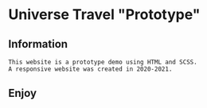 # Universe Travel "Prototype"

## Information

```
This website is a prototype demo using HTML and SCSS. 
A responsive website was created in 2020-2021.
```

## Enjoy
